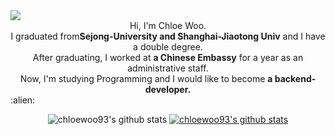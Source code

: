 <img src="https://img1.daumcdn.net/thumb/R1280x0/?scode=mtistory2&fname=https%3A%2F%2Fblog.kakaocdn.net%2Fdn%2FRcOe6%2FbtrsJL1BO7u%2FiONnYTzqM7XiB95mbQQUVK%2Fimg.png">

<div align="center">Hi, I'm Chloe Woo.<br>
  I graduated from<b>Sejong-University and Shanghai-Jiaotong Univ</b> and I have a double degree.<br>
  After graduating, I worked at <b>a Chinese Embassy</b> for a year as an administrative staff.<br>
  Now, I'm studying Programming and I would like to become <b>a backend-developer.</b><div>

<div align="left">:alien:</div>

![chloewoo93's github stats](https://github-readme-stats.vercel.app/api?username=chloewoo93&show_icons=true)
[![chloewoo93's github stats](https://github-readme-stats.vercel.app/api/top-langs/?username=chloewoo93&show_icons=true&hide_border=true&title_color=004386&icon_color=004386&layout=compact)](https://github.com/chloewoo93)

